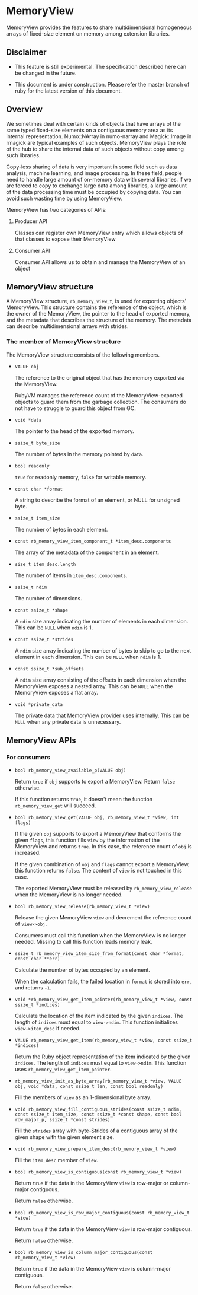 # MemoryView

MemoryView provides the features to share multidimensional homogeneous arrays of
fixed-size element on memory among extension libraries.

## Disclaimer

* This feature is still experimental.  The specification described here can be changed in the future.

* This document is under construction.  Please refer the master branch of ruby for the latest version of this document.

## Overview

We sometimes deal with certain kinds of objects that have arrays of the same typed fixed-size elements on a contiguous memory area as its internal representation.
Numo::NArray in numo-narray and Magick::Image in rmagick are typical examples of such objects.
MemoryView plays the role of the hub to share the internal data of such objects without copy among such libraries.

Copy-less sharing of data is very important in some field such as data analysis, machine learning, and image processing.  In these field, people need to handle large amount of on-memory data with several libraries.  If we are forced to copy to exchange large data among libraries, a large amount of the data processing time must be occupied by copying data.  You can avoid such wasting time by using MemoryView.

MemoryView has two categories of APIs:

1. Producer API

    Classes can register own MemoryView entry which allows objects of that classes to expose their MemoryView

2. Consumer API

    Consumer API allows us to obtain and manage the MemoryView of an object

## MemoryView structure

A MemoryView structure, `rb_memory_view_t`, is used for exporting objects' MemoryView.
This structure contains the reference of the object, which is the owner of the MemoryView, the pointer to the head of exported memory, and the metadata that describes the structure of the memory.  The metadata can describe multidimensional arrays with strides.

### The member of MemoryView structure

The MemoryView structure consists of the following members.

- `VALUE obj`

    The reference to the original object that has the memory exported via the MemoryView.

    RubyVM manages the reference count of the MemoryView-exported objects to guard them from the garbage collection.  The consumers do not have to struggle to guard this object from GC.

- `void *data`

    The pointer to the head of the exported memory.

- `ssize_t byte_size`

    The number of bytes in the memory pointed by `data`.

- `bool readonly`

    `true` for readonly memory, `false` for writable memory.

- `const char *format`

    A string to describe the format of an element, or NULL for unsigned byte.

- `ssize_t item_size`

    The number of bytes in each element.

- `const rb_memory_view_item_component_t *item_desc.components`

    The array of the metadata of the component in an element.

- `size_t item_desc.length`

    The number of items in `item_desc.components`.

- `ssize_t ndim`

    The number of dimensions.

- `const ssize_t *shape`

    A `ndim` size array indicating the number of elements in each dimension.
    This can be `NULL` when `ndim` is 1.

- `const ssize_t *strides`

    A `ndim` size array indicating the number of bytes to skip to go to the next element in each dimension.
    This can be `NULL` when `ndim` is 1.

- `const ssize_t *sub_offsets`

    A `ndim` size array consisting of the offsets in each dimension when the MemoryView exposes a nested array.
    This can be `NULL` when the MemoryView exposes a flat array.

- `void *private_data`

    The private data that MemoryView provider uses internally.
    This can be `NULL` when any private data is unnecessary.

## MemoryView APIs

### For consumers

- `bool rb_memory_view_available_p(VALUE obj)`

    Return `true` if `obj` supports to export a MemoryView.  Return `false` otherwise.

    If this function returns `true`, it doesn't mean the function `rb_memory_view_get` will succeed.

- `bool rb_memory_view_get(VALUE obj, rb_memory_view_t *view, int flags)`

    If the given `obj` supports to export a MemoryView that conforms the given `flags`, this function fills `view` by the information of the MemoryView and returns `true`.  In this case, the reference count of `obj` is increased.

    If the given combination of `obj` and `flags` cannot export a MemoryView, this function returns `false`. The content of `view` is not touched in this case.

    The exported MemoryView must be released by `rb_memory_view_release` when the MemoryView is no longer needed.

- `bool rb_memory_view_release(rb_memory_view_t *view)`

    Release the given MemoryView `view` and decrement the reference count of `view->obj`.

    Consumers must call this function when the MemoryView is no longer needed.  Missing to call this function leads memory leak.

- `ssize_t rb_memory_view_item_size_from_format(const char *format, const char **err)`

    Calculate the number of bytes occupied by an element.

    When the calculation fails, the failed location in `format` is stored into `err`, and returns `-1`.

- `void *rb_memory_view_get_item_pointer(rb_memory_view_t *view, const ssize_t *indices)`

    Calculate the location of the item indicated by the given `indices`.
    The length of `indices` must equal to `view->ndim`.
    This function initializes `view->item_desc` if needed.

- `VALUE rb_memory_view_get_item(rb_memory_view_t *view, const ssize_t *indices)`

    Return the Ruby object representation of the item indicated by the given `indices`.
    The length of `indices` must equal to `view->ndim`.
    This function uses `rb_memory_view_get_item_pointer`.

- `rb_memory_view_init_as_byte_array(rb_memory_view_t *view, VALUE obj, void *data, const ssize_t len, const bool readonly)`

  Fill the members of `view` as an 1-dimensional byte array.

- `void rb_memory_view_fill_contiguous_strides(const ssize_t ndim, const ssize_t item_size, const ssize_t *const shape, const bool row_major_p, ssize_t *const strides)`

  Fill the `strides` array with byte-Strides of a contiguous array of the given shape with the given element size.

- `void rb_memory_view_prepare_item_desc(rb_memory_view_t *view)`

  Fill the `item_desc` member of `view`.

- `bool rb_memory_view_is_contiguous(const rb_memory_view_t *view)`

  Return `true` if the data in the MemoryView `view` is row-major or column-major contiguous.

  Return `false` otherwise.

- `bool rb_memory_view_is_row_major_contiguous(const rb_memory_view_t *view)`

  Return `true` if the data in the MemoryView `view` is row-major contiguous.

  Return `false` otherwise.

- `bool rb_memory_view_is_column_major_contiguous(const rb_memory_view_t *view)`

  Return `true` if the data in the MemoryView `view` is column-major contiguous.

  Return `false` otherwise.
